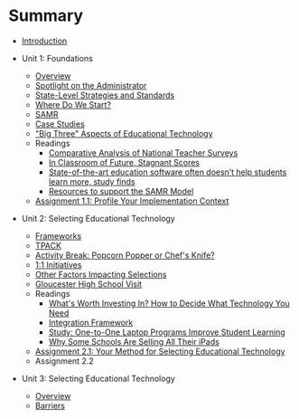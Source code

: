 # Summary

* [Introduction](README.md)

* Unit 1: Foundations
   * [Overview](unit_01/01_overview.md)
   * [Spotlight on the Administrator](unit_01/02_administrator.md)
   * [State-Level Strategies and Standards](unit_01/03_state.md)
   * [Where Do We Start?](unit_01/04_where_start.md)
   * [SAMR](unit_01/05_samr.md)
   * [Case Studies](unit_01/06_case_studies.md)
   * ["Big Three" Aspects of Educational Technology](unit_01/07_big_three.md)
   * Readings
      * [Comparative Analysis of National Teacher Surveys](unit_01/08_reading_teacher_surveys.md)
      * [In Classroom of Future, Stagnant Scores](unit_01/09_reading_stagnant_scores.md)
      * [State-of-the-art education software often doesn’t help students learn more, study finds](unit_01/10_reading_stateofart.md)
      * [Resources to support the SAMR Model](unit_01/11_reading_samr_resource.md)
   * [Assignment 1.1: Profile Your Implementation Context](unit_01/12_assignment_1_1.md)

* Unit 2: Selecting Educational Technology
   * [Frameworks](unit_02/01_frameworks.md)
   * [TPACK](unit_02/02_tpack.md)
   * [Activity Break: Popcorn Popper or Chef's Knife?](unit_02/03_popcorn_popper_chefs_knife.md)
   * [1:1 Initiatives](unit_02/04_1_to_1_initiatives.md)
   * [Other Factors Impacting Selections](unit_02/05_other_factors.md)
   * [Gloucester High School Visit](unit_02/06_gloucester_high.md)
   * Readings
      * [What's Worth Investing In? How to Decide What Technology You Need](unit_02/07_whats_worth_investing_in.md)
      * [Integration Framework](unit_02/08_integration_framework.md)
      * [Study: One-to-One Laptop Programs Improve Student Learning](unit_02/09_1_to_1_meta_study.md)
      * [Why Some Schools Are Selling All Their iPads](unit_02/10_why_selling_ipads.md)
   * [Assignment 2.1: Your Method for Selecting Educational Technology](unit_02/11_assignment_2_1.md)
   * Assignment 2.2

* Unit 3: Selecting Educational Technology
   * [Overview](unit_03/01_overview.md)
   * [Barriers](unit_03/02_barriers.md)

